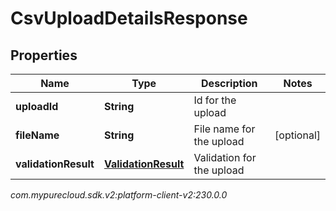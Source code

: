 # CsvUploadDetailsResponse


## Properties

| Name | Type | Description | Notes |
| ------------ | ------------- | ------------- | ------------- |
| **uploadId** | **String** | Id for the upload |  |
| **fileName** | **String** | File name for the upload |  [optional] |
| **validationResult** | [**ValidationResult**](ValidationResult) | Validation for the upload |  |




_com.mypurecloud.sdk.v2:platform-client-v2:230.0.0_
